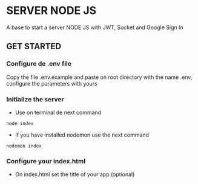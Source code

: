 # SERVER NODE JS
A base to start a server NODE JS with JWT, Socket and Google Sign In
## GET STARTED
### Configure de .env file
Copy the file .env.example and paste on root directory with the name .env, configure the parameters with yours
### Initialize the server
* Use on terminal de next command
```
node index
```
* If you have installed nodemon use the next command
```
nodemon index
```
### Configure your index.html
* On index.html set the title of your app (optional)
